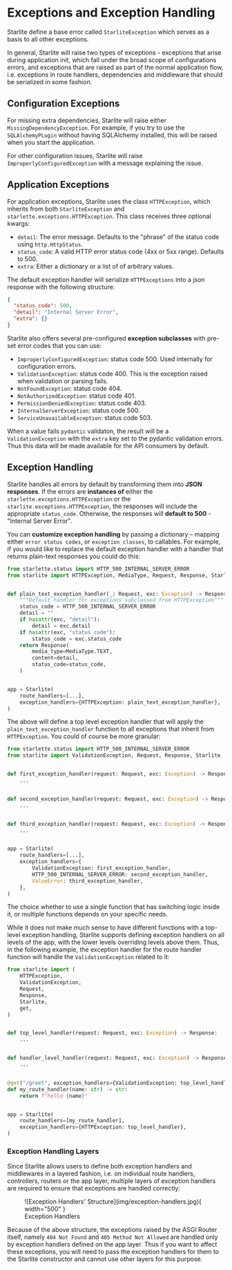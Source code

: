 # Exceptions and Exception Handling

Starlite define a base error called `StarliteException` which serves as a basis to all other exceptions.

In general, Starlite will raise two types of exceptions - exceptions that arise during application init, which fall
under the broad scope of configurations errors, and exceptions that are raised as part of the normal application flow,
i.e. exceptions in route handlers, dependencies and middleware that should be serialized in some fashion.

## Configuration Exceptions

For missing extra dependencies, Starlite will raise either `MissingDependencyException`. For example, if you try to use
the `SQLAlchemyPLugin` without having SQLAlchemy installed, this will be raised when you start the application.

For other configuration issues, Starlite will raise `ImproperlyConfiguredException` with a message explaining the issue.

## Application Exceptions

For application exceptions, Starlite uses the class `HTTPException`, which inherits from both `StarliteException`
and `starlette.exceptions.HTTPException`. This class receives three
optional kwargs:

- `detail`: The error message. Defaults to the "phrase" of the status code using `http.HttpStatus`.
- `status_code`: A valid HTTP error status code (4xx or 5xx range). Defaults to 500.
- `extra`: Either a dictionary or a list of of arbitrary values.

The default exception handler will serialize `HTTPExceptions` into a json response with the following structure:

```json
{
  "status_code": 500,
  "detail": "Internal Server Error",
  "extra": {}
}
```

Starlite also offers several pre-configured **exception subclasses** with pre-set error codes that you can use:

- `ImproperlyConfiguredException`: status code 500. Used internally for configuration errors.
- `ValidationException`: status code 400. This is the exception raised when validation or parsing fails.
- `NotFoundException`: status code 404.
- `NotAuthorizedException`: status code 401.
- `PermissionDeniedException`: status code 403.
- `InternalServerException`: status code 500.
- `ServiceUnavailableException`: status code 503.

When a value fails `pydantic` validaton, the result will be a `ValidationException` with the `extra` key set to the
pydantic validation errors. Thus this data will be made available for the API consumers by default.

## Exception Handling

Starlite handles all errors by default by transforming them into **JSON responses**. If the errors are **instances of**
either the `starlette.exceptions.HTTPException` or the `starlite.exceptions.HTTPException`, the responses will include
the appropriate `status_code`. Otherwise, the responses will **default to 500** - "Internal Server Error".

You can **customize exception handling** by passing a dictionary – mapping either `error status codes`,
or `exception classes`, to callables. For example, if you would like to replace the default exception handler with a
handler that returns plain-text responses you could do this:

```python
from starlette.status import HTTP_500_INTERNAL_SERVER_ERROR
from starlite import HTTPException, MediaType, Request, Response, Starlite


def plain_text_exception_handler(_: Request, exc: Exception) -> Response:
    """Default handler for exceptions subclassed from HTTPException"""
    status_code = HTTP_500_INTERNAL_SERVER_ERROR
    detail = ""
    if hasattr(exc, "detail"):
        detail = exc.detail
    if hasattr(exc, "status_code"):
        status_code = exc.status_code
    return Response(
        media_type=MediaType.TEXT,
        content=detail,
        status_code=status_code,
    )


app = Starlite(
    route_handlers=[...],
    exception_handlers={HTTPException: plain_text_exception_handler},
)
```

The above will define a top level exception handler that will apply the `plain_text_exception_handler` function to all
exceptions that inherit from `HTTPException`. You could of course be more granular:

```python
from starlette.status import HTTP_500_INTERNAL_SERVER_ERROR
from starlite import ValidationException, Request, Response, Starlite


def first_exception_handler(request: Request, exc: Exception) -> Response:
    ...


def second_exception_handler(request: Request, exc: Exception) -> Response:
    ...


def third_exception_handler(request: Request, exc: Exception) -> Response:
    ...


app = Starlite(
    route_handlers=[...],
    exception_handlers={
        ValidationException: first_exception_handler,
        HTTP_500_INTERNAL_SERVER_ERROR: second_exception_handler,
        ValueError: third_exception_handler,
    },
)
```

The choice whether to use a single function that has switching logic inside it, or multiple functions depends on your
specific needs.

While it does not make much sense to have different functions with a top-level exception handling,
Starlite supports defining exception handlers on all levels of the app, with the lower levels overriding levels above
them. Thus, in the following example, the exception handler for the route handler function will handle
the `ValidationException` related to it:

```python
from starlite import (
    HTTPException,
    ValidationException,
    Request,
    Response,
    Starlite,
    get,
)


def top_level_handler(request: Request, exc: Exception) -> Response:
    ...


def handler_level_handler(request: Request, exc: Exception) -> Response:
    ...


@get("/greet", exception_handlers={ValidationException: top_level_handler})
def my_route_handler(name: str) -> str:
    return f"hello {name}"


app = Starlite(
    route_handlers=[my_route_handler],
    exception_handlers={HTTPException: top_level_handler},
)
```

### Exception Handling Layers

Since Starlite allows users to define both exception handlers and middlewares in a layered fashion, i.e. on individual
route handlers, controllers, routers or the app layer, multiple layers of exception handlers are required to ensure that
exceptions are handled correctly:

<figure markdown>
  ![Exception Handlers' Structure](img/exception-handlers.jpg){ width="500" }
  <figcaption>Exception Handlers</figcaption>
</figure>

Because of the above structure, the exceptions raised by the ASGI Router itself, namely `404 Not Found`
and `405 Method Not Allowed` are handled only by exception handlers defined on the app layer. Thus if you want to affect
these exceptions, you will need to pass the exception handlers for them to the Starlite constructor and cannot use other
layers for this purpose.
